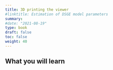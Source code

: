 ```yaml
---
title: 3D printing the viewer
#linktitle: Estimation of DSGE model parameters
summary: 
#date: "2021-08-19"
type: book
draft: false
toc: false
weight: 40
---
```


## What you will learn
